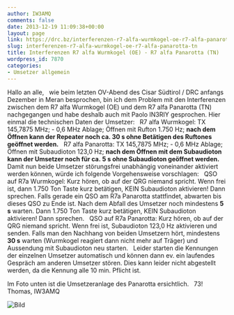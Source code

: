 ```yaml
---
author: IW3AMQ
comments: false
date: 2013-12-19 11:09:38+00:00
layout: page
link: https://drc.bz/interferenzen-r7-alfa-wurmkogel-oe-r7-alfa-panarotta-tn/
slug: interferenzen-r7-alfa-wurmkogel-oe-r7-alfa-panarotta-tn
title: Interferenzen R7 alfa Wurmkogel (OE) - R7 alfa Panarotta (TN)
wordpress_id: 7870
categories:
- Umsetzer allgemein
---
```


Hallo an alle,
 
wie beim letzten OV-Abend des Cisar Südtirol / DRC anfangs Dezember in Meran besprochen, bin ich dem Problem mit den Interferenzen zwischen dem R7 alfa Wurmkogel (OE) und dem R7 alfa Panarotta (TN) nachgegangen und habe deshalb auch mit Paolo IN3RIY gesprochen. Hier einmal die technischen Daten der Umsetzer:
 
R7 alfa Wurmkogel: TX 145,7875 MHz; - 0,6 MHz Ablage; Öffnen mit Rufton 1.750 Hz; **nach dem Öffnen kann der Repeater noch ca. 30 s ohne Betätigen des Ruftones geöffnet werden.**
 
R7 alfa Panarotta: TX 145,7875 MHz; - 0,6 MHz Ablage; Öffnen mit Subaudioton 123,0 Hz; **nach dem Öffnen mit dem Subaudioton kann der Umsetzer noch für ca. 5 s ohne Subaudioton geöffnet werden.**
 
Damit nun beide Umsetzer störungsfrei unabhängig voneinander aktiviert werden können, würde ich folgende Vorgehensweise vorschlagen:
 
QSO auf R7a Wurmkogel: Kurz hören, ob auf der QRG niemand spricht. Wenn frei ist, dann 1.750 Ton Taste kurz betätigen, KEIN Subaudioton aktivieren! Dann sprechen. Falls gerade ein QSO am R7a Panarotta stattfindet, abwarten bis dieses QSO zu Ende ist. Nach dem Abfall des Umsetzer noch mindestens **5 s** warten. Dann 1.750 Ton Taste kurz betätigen, KEIN Subaudioton aktivieren! Dann sprechen.
 
QSO auf R7a Panarotta: Kurz hören, ob auf der QRG niemand spricht. Wenn frei ist, Subaudioton 123,0 Hz aktivieren und senden. Falls man den Nachhang von beiden Umsetzern hört, mindestens **30 s** warten (Wurmkogel reagiert dann nicht mehr auf Träger) und Aussendung mit Subaudioton neu starten.
 
Leider starten die Kennungen der einzelnen Umsetzer automatisch und können dann ev. ein laufendes Gespräch am anderen Umsetzer stören. Dies kann leider nicht abgestellt werden, da die Kennung alle 10 min. Pflicht ist.

Im Foto unten ist die Umsetzeranlage des Panarotta ersichtlich.
 
73! Thomas, IW3AMQ


![Bild](http://www.bergersworld.at/Fundamenti/Panarotta27.JPG)
